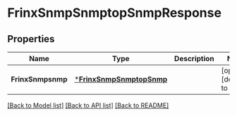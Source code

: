 # FrinxSnmpSnmptopSnmpResponse

## Properties
Name | Type | Description | Notes
------------ | ------------- | ------------- | -------------
**FrinxSnmpsnmp** | [***FrinxSnmpSnmptopSnmp**](frinx.snmp.snmptop.Snmp.md) |  | [optional] [default to null]

[[Back to Model list]](../README.md#documentation-for-models) [[Back to API list]](../README.md#documentation-for-api-endpoints) [[Back to README]](../README.md)



